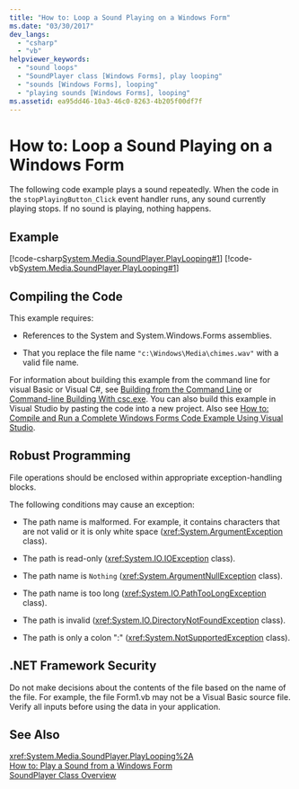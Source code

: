 ```yaml
---
title: "How to: Loop a Sound Playing on a Windows Form"
ms.date: "03/30/2017"
dev_langs: 
  - "csharp"
  - "vb"
helpviewer_keywords: 
  - "sound loops"
  - "SoundPlayer class [Windows Forms], play looping"
  - "sounds [Windows Forms], looping"
  - "playing sounds [Windows Forms], looping"
ms.assetid: ea95dd46-10a3-46c0-8263-4b205f00df7f
---
```

# How to: Loop a Sound Playing on a Windows Form
The following code example plays a sound repeatedly. When the code in the `stopPlayingButton_Click` event handler runs, any sound currently playing stops. If no sound is playing, nothing happens.  
  
## Example  
 [!code-csharp[System.Media.SoundPlayer.PlayLooping#1](../../../../samples/snippets/csharp/VS_Snippets_Winforms/System.Media.SoundPlayer.PlayLooping/CS/Form1.cs#1)]
 [!code-vb[System.Media.SoundPlayer.PlayLooping#1](../../../../samples/snippets/visualbasic/VS_Snippets_Winforms/System.Media.SoundPlayer.PlayLooping/VB/Form1.vb#1)]  
  
## Compiling the Code  
 This example requires:  
  
-   References to the System and System.Windows.Forms assemblies.  
  
-   That you replace the file name `"c:\Windows\Media\chimes.wav"` with a valid file name.  
  
 For information about building this example from the command line for visual Basic or Visual C#, see [Building from the Command Line](~/docs/visual-basic/reference/command-line-compiler/building-from-the-command-line.md) or [Command-line Building With csc.exe](~/docs/csharp/language-reference/compiler-options/command-line-building-with-csc-exe.md). You can also build this example in Visual Studio by pasting the code into a new project.  Also see [How to: Compile and Run a Complete Windows Forms Code Example Using Visual Studio](http://msdn.microsoft.com/library/Bb129228\(v=vs.110\)).  
  
## Robust Programming  
 File operations should be enclosed within appropriate exception-handling blocks.  
  
 The following conditions may cause an exception:  
  
-   The path name is malformed. For example, it contains characters that are not valid or it is only white space (<xref:System.ArgumentException> class).  
  
-   The path is read-only (<xref:System.IO.IOException> class).  
  
-   The path name is `Nothing` (<xref:System.ArgumentNullException> class).  
  
-   The path name is too long (<xref:System.IO.PathTooLongException> class).  
  
-   The path is invalid (<xref:System.IO.DirectoryNotFoundException> class).  
  
-   The path is only a colon ":" (<xref:System.NotSupportedException> class).  
  
## .NET Framework Security  
 Do not make decisions about the contents of the file based on the name of the file. For example, the file Form1.vb may not be a Visual Basic source file. Verify all inputs before using the data in your application.  
  
## See Also  
 <xref:System.Media.SoundPlayer.PlayLooping%2A>  
 [How to: Play a Sound from a Windows Form](../../../../docs/framework/winforms/controls/how-to-play-a-sound-from-a-windows-form.md)  
 [SoundPlayer Class Overview](../../../../docs/framework/winforms/controls/soundplayer-class-overview.md)
